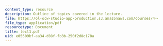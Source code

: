 ```yaml
---
content_type: resource
description: Outline of topics covered in the lecture.
file: https://ol-ocw-studio-app-production.s3.amazonaws.com/courses/4-461-building-technology-i-materials-and-construction-fall-2004/e05509bfaa34d08ffb3b250f2d8c178a_lect1.pdf
file_type: application/pdf
resourcetype: Document
title: lect1.pdf
uid: e05509bf-aa34-d08f-fb3b-250f2d8c178a
---
```


